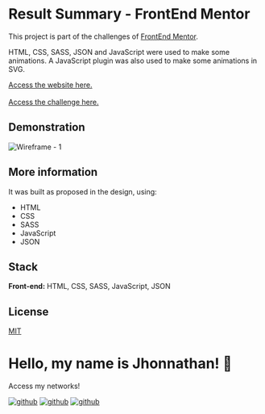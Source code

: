 # Result Summary - FrontEnd Mentor

This project is part of the challenges of [FrontEnd Mentor](https://www.frontendmentor.io/).

HTML, CSS, SASS, JSON and JavaScript were used to make some animations. A JavaScript plugin was also used to make some animations in SVG.

[Access the website here.](https://results-frontendmentor.vercel.app/)
<br>
<br>
[Access the challenge here.](https://www.frontendmentor.io/challenges/results-summary-component-CE_K6s0maV)

## Demonstration

![Wireframe - 1](https://user-images.githubusercontent.com/82620787/233531214-f4da3d1c-fde7-4935-8e07-7f27c2d223aa.png)

## More information

It was built as proposed in the design, using:

- HTML
- CSS
- SASS
- JavaScript
- JSON

## Stack

**Front-end:** HTML, CSS, SASS, JavaScript, JSON

## License

[MIT](https://choosealicense.com/licenses/mit/)

# Hello, my name is Jhonnathan! 👋

<p>Access my networks!</p>

[![github](https://img.shields.io/badge/-github-%23333?style=for-the-badge&logo=github&logoColor=white)](https://github.com/jhonnathandc)
[![github](https://img.shields.io/badge/-LinkedIn-%230077B5?style=for-the-badge&logo=linkedin&logoColor=white)]("https://www.linkedin.com/in/jhonnathan-cora-6427661b0/)
[![github](https://img.shields.io/badge/-instagram-%23E4405F?style=for-the-badge&logo=instagram&logoColor=white)](https://www.instagram.com/jhonnathandc/)
